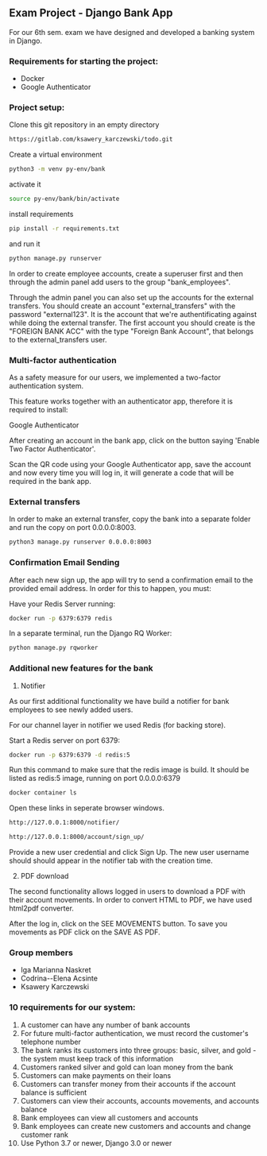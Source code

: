 ## Exam Project - Django Bank App

For our 6th sem. exam we have designed and developed a banking system in Django.

### Requirements for starting the project:

- Docker
- Google Authenticator

### Project setup:

Clone this git repository in an empty directory

```bash
https://gitlab.com/ksawery_karczewski/todo.git
```

Create a virtual environment

```bash
python3 -m venv py-env/bank
```

activate it

```bash
source py-env/bank/bin/activate
```

install requirements

```bash
pip install -r requirements.txt
```

and run it

```bash
python manage.py runserver
```

In order to create employee accounts, create a superuser first and then through the admin panel add users to the group "bank_employees".

Through the admin panel you can also set up the accounts for the external transfers. You should create an account "external_transfers" with the password "external123". It is the account that we're authentificating against while doing the external transfer. The first account you should create is the "FOREIGN BANK ACC" with the type "Foreign Bank Account", that belongs to the external_transfers user.

### Multi-factor authentication

As a safety measure for our users, we implemented a two-factor authentication system.

This feature works together with an authenticator app, therefore it is required to install:

Google Authenticator

After creating an account in the bank app, click on the button saying 'Enable Two Factor Authenticator'.

Scan the QR code using your Google Authenticator app, save the account and now every time you will log in, it will generate a code that will be required in the bank app.

### External transfers

In order to make an external transfer, copy the bank into a separate folder and run the copy on port 0.0.0.0:8003.

```bash
python3 manage.py runserver 0.0.0.0:8003
```

### Confirmation Email Sending

After each new sign up, the app will try to send a confirmation email to the provided email address. In order for this to happen, you must:

Have your Redis Server running:

```bash
docker run -p 6379:6379 redis
```

In a separate terminal, run the Django RQ Worker:

```bash
python manage.py rqworker
```

### Additional new features for the bank

1. Notifier

As our first additional functionality we have build a notifier for bank employees to see newly added users.

For our channel layer in notifier we used Redis (for backing store).

Start a Redis server on port 6379:

```bash
docker run -p 6379:6379 -d redis:5
```

Run this command to make sure that the redis image is build. It should be listed as redis:5 image, running on port 0.0.0.0:6379

```bash
docker container ls
```

Open these links in seperate browser windows.

```bash
http://127.0.0.1:8000/notifier/
```

```bash
http://127.0.0.1:8000/account/sign_up/
```

Provide a new user credential and click Sign Up. The new user username should should appear in the notifier tab with the creation time.

2. PDF download

The second functionality allows logged in users to download a PDF with their account movements. In order to convert HTML to PDF, we have used html2pdf converter.

After the log in, click on the SEE MOVEMENTS button. To save you movements as PDF click on the SAVE AS PDF.

### Group members

- Iga Marianna Naskret
- Codrina--Elena Acsinte
- Ksawery Karczewski

### 10 requirements for our system:

1. A customer can have any number of bank accounts
2. For future multi-factor authentication, we must record the customer's telephone number
3. The bank ranks its customers into three groups: basic, silver, and gold - the system must keep track of this information
4. Customers ranked silver and gold can loan money from the bank
5. Customers can make payments on their loans
6. Customers can transfer money from their accounts if the account balance is sufficient
7. Customers can view their accounts, accounts movements, and accounts balance
8. Bank employees can view all customers and accounts
9. Bank employees can create new customers and accounts and change customer rank
10. Use Python 3.7 or newer, Django 3.0 or newer
